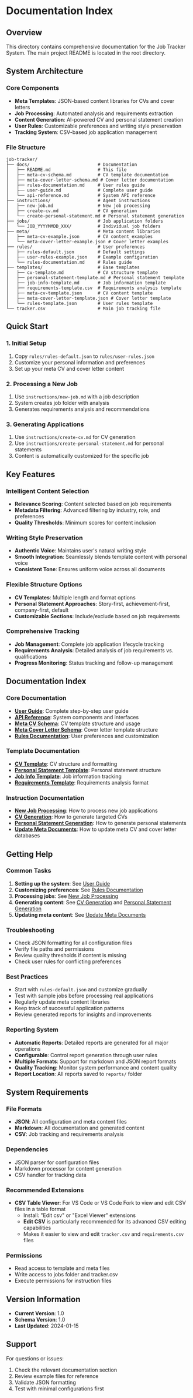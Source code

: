 # Documentation Index

## Overview
This directory contains comprehensive documentation for the Job Tracker System. The main project README is located in the root directory.

## System Architecture

### Core Components
- **Meta Templates**: JSON-based content libraries for CVs and cover letters
- **Job Processing**: Automated analysis and requirements extraction
- **Content Generation**: AI-powered CV and personal statement creation
- **User Rules**: Customizable preferences and writing style preservation
- **Tracking System**: CSV-based job application management

### File Structure
```
job-tracker/
├── docs/                          # Documentation
│   ├── README.md                  # This file
│   ├── meta-cv-schema.md          # CV template documentation
│   ├── meta-cover-letter-schema.md # Cover letter documentation
│   ├── rules-documentation.md     # User rules guide
│   ├── user-guide.md              # Complete user guide
│   └── api-reference.md           # System API reference
├── instructions/                  # Agent instructions
│   ├── new-job.md                 # New job processing
│   ├── create-cv.md               # CV generation
│   └── create-personal-statement.md # Personal statement generation
├── jobs/                          # Job application folders
│   └── JOB_YYYYMMDD_XXX/          # Individual job folders
├── meta/                          # Meta content libraries
│   ├── meta-cv-example.json       # CV content examples
│   └── meta-cover-letter-example.json # Cover letter examples
├── rules/                         # User preferences
│   ├── rules-default.json         # Default settings
│   ├── user-rules-example.json    # Example configuration
│   └── rules-documentation.md     # Rules guide
├── templates/                     # Base templates
│   ├── cv-template.md             # CV structure template
│   ├── personal-statement-template.md # Personal statement template
│   ├── job-info-template.md       # Job information template
│   ├── requirements-template.csv  # Requirements analysis template
│   ├── meta-cv-template.json      # CV content template
│   ├── meta-cover-letter-template.json # Cover letter template
│   └── rules-template.json        # User rules template
└── tracker.csv                    # Main job tracking file
```

## Quick Start

### 1. Initial Setup
1. Copy `rules/rules-default.json` to `rules/user-rules.json`
2. Customize your personal information and preferences
3. Set up your meta CV and cover letter content

### 2. Processing a New Job
1. Use `instructions/new-job.md` with a job description
2. System creates job folder with analysis
3. Generates requirements analysis and recommendations

### 3. Generating Applications
1. Use `instructions/create-cv.md` for CV generation
2. Use `instructions/create-personal-statement.md` for personal statements
3. Content is automatically customized for the specific job

## Key Features

### Intelligent Content Selection
- **Relevance Scoring**: Content selected based on job requirements
- **Metadata Filtering**: Advanced filtering by industry, role, and preferences
- **Quality Thresholds**: Minimum scores for content inclusion

### Writing Style Preservation
- **Authentic Voice**: Maintains user's natural writing style
- **Smooth Integration**: Seamlessly blends template content with personal voice
- **Consistent Tone**: Ensures uniform voice across all documents

### Flexible Structure Options
- **CV Templates**: Multiple length and format options
- **Personal Statement Approaches**: Story-first, achievement-first, company-first, default
- **Customizable Sections**: Include/exclude based on job requirements

### Comprehensive Tracking
- **Job Management**: Complete job application lifecycle tracking
- **Requirements Analysis**: Detailed analysis of job requirements vs. qualifications
- **Progress Monitoring**: Status tracking and follow-up management

## Documentation Index

### Core Documentation
- **[User Guide](user-guide.md)**: Complete step-by-step user guide
- **[API Reference](api-reference.md)**: System components and interfaces
- **[Meta CV Schema](meta-cv-schema.md)**: CV template structure and usage
- **[Meta Cover Letter Schema](meta-cover-letter-schema.md)**: Cover letter template structure
- **[Rules Documentation](rules-documentation.md)**: User preferences and customization

### Template Documentation
- **[CV Template](templates/cv-template.md)**: CV structure and formatting
- **[Personal Statement Template](templates/personal-statement-template.md)**: Personal statement structure
- **[Job Info Template](templates/job-info-template.md)**: Job information tracking
- **[Requirements Template](templates/requirements-template.csv)**: Requirements analysis format

### Instruction Documentation
- **[New Job Processing](instructions/new-job.md)**: How to process new job applications
- **[CV Generation](instructions/create-cv.md)**: How to generate targeted CVs
- **[Personal Statement Generation](instructions/create-personal-statement.md)**: How to generate personal statements
- **[Update Meta Documents](instructions/update-meta.md)**: How to update meta CV and cover letter databases

## Getting Help

### Common Tasks
1. **Setting up the system**: See [User Guide](user-guide.md)
2. **Customizing preferences**: See [Rules Documentation](rules-documentation.md)
3. **Processing jobs**: See [New Job Processing](instructions/new-job.md)
4. **Generating content**: See [CV Generation](instructions/create-cv.md) and [Personal Statement Generation](instructions/create-personal-statement.md)
5. **Updating meta content**: See [Update Meta Documents](instructions/update-meta.md)

### Troubleshooting
- Check JSON formatting for all configuration files
- Verify file paths and permissions
- Review quality thresholds if content is missing
- Check user rules for conflicting preferences

### Best Practices
- Start with `rules-default.json` and customize gradually
- Test with sample jobs before processing real applications
- Regularly update meta content libraries
- Keep track of successful application patterns
- Review generated reports for insights and improvements

### Reporting System
- **Automatic Reports**: Detailed reports are generated for all major operations
- **Configurable**: Control report generation through user rules
- **Multiple Formats**: Support for markdown and JSON report formats
- **Quality Tracking**: Monitor system performance and content quality
- **Report Location**: All reports saved to `reports/` folder

## System Requirements

### File Formats
- **JSON**: All configuration and meta content files
- **Markdown**: All documentation and generated content
- **CSV**: Job tracking and requirements analysis

### Dependencies
- JSON parser for configuration files
- Markdown processor for content generation
- CSV handler for tracking data

### Recommended Extensions
- **CSV Table Viewer**: For VS Code or VS Code Fork to view and edit CSV files in a table format
  - Install: "Edit csv" or "Excel Viewer" extensions
  - **Edit CSV** is particularly recommended for its advanced CSV editing capabilities
  - Makes it easier to view and edit `tracker.csv` and `requirements.csv` files

### Permissions
- Read access to template and meta files
- Write access to jobs folder and tracker.csv
- Execute permissions for instruction files

## Version Information
- **Current Version**: 1.0
- **Schema Version**: 1.0
- **Last Updated**: 2024-01-15

## Support
For questions or issues:
1. Check the relevant documentation section
2. Review example files for reference
3. Validate JSON formatting
4. Test with minimal configurations first
